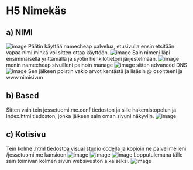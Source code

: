 # H5 Nimekäs

## a) NIMI
![image](https://github.com/user-attachments/assets/22b73faf-0b79-4c4d-85dd-03f56df3c686)
Päätin käyttää namecheap palvelua, etusivulla ensin etsitään vapaa nimi minkä voi sitten ottaa käyttöön.
![image](https://github.com/user-attachments/assets/88ac0e27-f6f1-44b9-a084-c766e88a92f2)
Sain nimeni läpi ensimmäisellä yrittämällä ja syötin henkilötietoni järjestelmään.
![image](https://github.com/user-attachments/assets/7c863717-cd3a-461b-acd2-0d21d861f150)
menin namecheap sivuilleni painoin manage
![image](https://github.com/user-attachments/assets/0efd867b-090a-46b3-82d4-6e7ff264bd3b)
sitten advanced DNS
![image](https://github.com/user-attachments/assets/b227558c-20e8-4675-8ba3-d3e243fb9167)
Sen jälkeen poistin vakio arvot kentästä ja lisäsin @ osoitteeni ja www nimisivun

## b) Based
Sitten vain tein jessetuomi.me.conf tiedoston ja sille hakemistopolun ja index.html tiedoston, jonka jälkeen sain oman sivuni näkyviin.
![image](https://github.com/user-attachments/assets/f25618c2-2ab8-4f52-9ceb-7a2126c9405b)

## c) Kotisivu
Tein kolme .html tiedostoa visual studio codella ja kopioin ne palvelimelleni /jessetuomi.me kansioon
![image](https://github.com/user-attachments/assets/ced21151-6953-4819-a127-2bb73baf6ba2)
![image](https://github.com/user-attachments/assets/6a74b1d4-559f-4a73-a647-4c7d77cee860)
![image](https://github.com/user-attachments/assets/44d45f7a-c90b-40e1-b362-387262486514)
Lopputulemana tälle sain toimivan kolmen sivun websivuston aikaiseksi.
![image](https://github.com/user-attachments/assets/57dfb64f-0a55-4266-b73a-6c52db5d253b)




